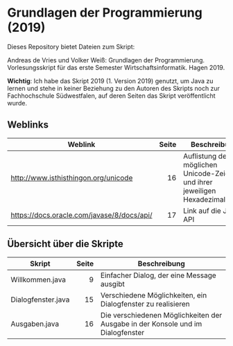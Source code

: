 # Grundlagen der Programmierung (2019)

Dieses Repository bietet Dateien zum Skript:

Andreas de Vries und Volker Weiß: Grundlagen der Programmierung. Vorlesungsskript für das erste Semester Wirtschaftsinformatik. Hagen 2019.

**Wichtig**: Ich habe das Skript 2019 (1. Version 2019) genutzt, um Java zu lernen und stehe in keiner Beziehung zu den Autoren des Skripts noch zur Fachhochschule Südwestfalen, auf deren Seiten das Skript veröffentlicht wurde.

## Weblinks
Weblink                                    | Seite  | Beschreibung
-------------------------------------------|-------:|--------------------------------------------------------------------------
http://www.isthisthingon.org/unicode       |     16 | Auflistung der möglichen Unicode-Zeichen und ihrer jeweiligen Hexadezimalcodes
https://docs.oracle.com/javase/8/docs/api/ |     17 | Link auf die Java-API


## Übersicht über die Skripte

Skript             | Seite  | Beschreibung
-------------------|-------:|--------------------------------------------------------------------------------------------------
Willkommen.java    |      9 | Einfacher Dialog, der eine Message ausgibt
Dialogfenster.java |     15 | Verschiedene Möglichkeiten, ein Dialogfenster zu realisieren
Ausgaben.java      |     16 | Die verschiedenen Möglichkeiten der Ausgabe in der Konsole und im Dialogfenster

